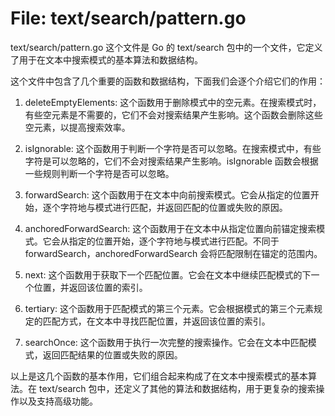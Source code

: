 # File: text/search/pattern.go

text/search/pattern.go 这个文件是 Go 的 text/search 包中的一个文件，它定义了用于在文本中搜索模式的基本算法和数据结构。

这个文件中包含了几个重要的函数和数据结构，下面我们会逐个介绍它们的作用：

1. deleteEmptyElements: 这个函数用于删除模式中的空元素。在搜索模式时，有些空元素是不需要的，它们不会对搜索结果产生影响。这个函数会删除这些空元素，以提高搜索效率。

2. isIgnorable: 这个函数用于判断一个字符是否可以忽略。在搜索模式中，有些字符是可以忽略的，它们不会对搜索结果产生影响。isIgnorable 函数会根据一些规则判断一个字符是否可以忽略。

3. forwardSearch: 这个函数用于在文本中向前搜索模式。它会从指定的位置开始，逐个字符地与模式进行匹配，并返回匹配的位置或失败的原因。

4. anchoredForwardSearch: 这个函数用于在文本中从指定位置向前锚定搜索模式。它会从指定的位置开始，逐个字符地与模式进行匹配。不同于 forwardSearch，anchoredForwardSearch 会将匹配限制在锚定的范围内。

5. next: 这个函数用于获取下一个匹配位置。它会在文本中继续匹配模式的下一个位置，并返回该位置的索引。

6. tertiary: 这个函数用于匹配模式的第三个元素。它会根据模式的第三个元素规定的匹配方式，在文本中寻找匹配位置，并返回该位置的索引。

7. searchOnce: 这个函数用于执行一次完整的搜索操作。它会在文本中匹配模式，返回匹配结果的位置或失败的原因。

以上是这几个函数的基本作用，它们组合起来构成了在文本中搜索模式的基本算法。在 text/search 包中，还定义了其他的算法和数据结构，用于更复杂的搜索操作以及支持高级功能。

